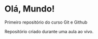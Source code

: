 # Olá, Mundo!
 Primeiro repositório do curso Git e Github

 Repositório criado durante uma aula ao vivo.
